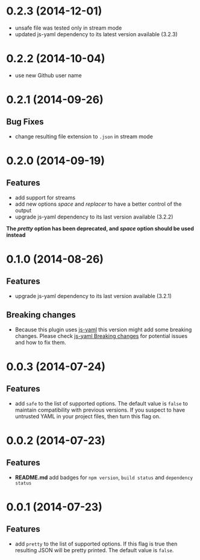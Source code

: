 # 0.2.3 (2014-12-01)

- unsafe file was tested only in stream mode
- updated js-yaml dependency to its latest version available (3.2.3)


# 0.2.2 (2014-10-04)

- use new Github user name


# 0.2.1 (2014-09-26)

## Bug Fixes

- change resulting file extension to ```.json``` in stream mode


# 0.2.0 (2014-09-19)

## Features

- add support for streams
- add new options *space* and *replacer* to have a better control of the output
- upgrade js-yaml dependency to its last version available (3.2.2)

**The _pretty_ option has been deprecated, and _space_ option should be used instead**


# 0.1.0 (2014-08-26)

## Features

- upgrade js-yaml dependency to its last version available (3.2.1)


## Breaking changes

- Because this plugin uses [js-yaml](https://github.com/nodeca/js-yaml) this version might add some
breaking changes. Please check
[js-yaml Breaking changes](https://github.com/nodeca/js-yaml#breaking-changes-in-2xx---3xx)
for potential issues and how to fix them.


# 0.0.3 (2014-07-24)

## Features

- add ```safe``` to the list of supported options. The default value is ```false```
  to maintain compatibility with previous versions. If you suspect to have untrusted YAML in your
  project files, then turn this flag on.


# 0.0.2 (2014-07-23)

## Features

- **README.md** add badges for ```npm version```, ```build status``` and ```dependency status```


# 0.0.1 (2014-07-23)

## Features

- add ```pretty``` to the list of supported options. If this flag is true then resulting JSON will
be pretty printed. The default value is ```false```.
